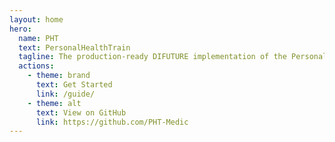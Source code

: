 ```yaml
---
layout: home
hero:
  name: PHT
  text: PersonalHealthTrain
  tagline: The production-ready DIFUTURE implementation of the Personal Health Train (PHT-meDIC) from Tübingen University as part of the PHT implementation network
  actions:
    - theme: brand
      text: Get Started
      link: /guide/
    - theme: alt
      text: View on GitHub
      link: https://github.com/PHT-Medic
---
```

